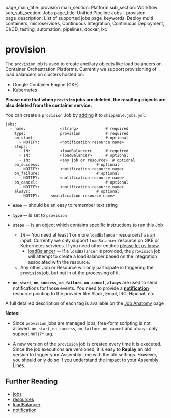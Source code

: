 page_main_title: provision
main_section: Platform
sub_section: Workflow
sub_sub_section: Jobs
page_title: Unified Pipeline Jobs - provision
page_description: List of supported jobs
page_keywords: Deploy multi containers, microservices, Continuous Integration, Continuous Deployment, CI/CD, testing, automation, pipelines, docker, lxc

# provision

The `provision` job is used to create ancillary objects like load balancers on Container Orchestration Platforms. Currently we support provisioning of load balancers on clusters hosted on:

- Google Container Engine (GKE)
- Kubernetes

**Please note that when `provision` jobs are deleted, the resulting objects are also deleted from the container service.**

You can create a `provision` Job by [adding](/platform/tutorial/workflow/crud-job#adding) it to `shippable.jobs.yml`:


```
jobs:
  - name: 				<string>			# required
    type: 				provision			# required
    on_start:								# optional
      - NOTIFY: 		<notification resource name>
    steps:
      - IN: 			<loadBalancer>		# required
      - IN: 			<loadBalancer>		# optional
      - IN: 			<any job or resource>  # optional
    on_success:							# optional
      - NOTIFY: 		<notification resource name>
    on_failure:							# optional
      - NOTIFY: 		<notification resource name>
    on_cancel:								# optional
      - NOTIFY: 		<notification resource name>
    always:								# optional
      - NOTIFY:		<notification resource name>
```

* **`name`** -- should be an easy to remember text string

* **`type`** -- is set to `provision`

* **`steps`** -- is an object which contains specific instructions to run this Job
    * `IN` -- You need at least 1 or more `loadBalancer` resource(s) as an input. Currently we only support `loadBalancer` resource on GKE or Kubernetes services. If you need other entities [please let us know](https://www.github.com/Shippable/support/issues/new).
        * [loadBalancer](/platform/workflow/resource/loadbalancer/) -- If a `loadBalancer` is provided, the `provision` job will attempt to create a loadBalancer based on the integration associated with the resource.
  * Any other Job or Resource will only participate in triggering the `provision` job, but not in of the processing of it.

* **`on_start`**, **`on_success`**, **`on_failure`**, **`on_cancel`**, **`always`** are used to send notifications for those events. You need to provide a [**notification**](/platform/workflow/resource/notification) resource pointing to the provider like Slack, Email, IRC, Hipchat, etc.

A full detailed description of each tag is available on the [Job Anatomy](/platform/tutorial/workflow/shippable-jobs-yml) page


**Notes:**

- Since `provision` jobs are managed jobs, free-form scripting is not allowed. `on_start`, `on_success`, `on_failure`, `on_cancel` and `always` only support `NOTIFY` tag.

- A new version of the `provision` job is created every time it is executed. Since the job executions are versioned, it is easy to **Replay** an old version to trigger your Assembly Line with the old settings. However, you should only do so if you understand the impact to your Assembly Lines.

## Further Reading
* [jobs](/platform/workflow/job/overview)
* [resources](/platform/workflow/resource/overview)
* [loadBalancer](/platform/workflow/resource/loadbalancer/)
* [notification](/platform/workflow/resource/notification/)
